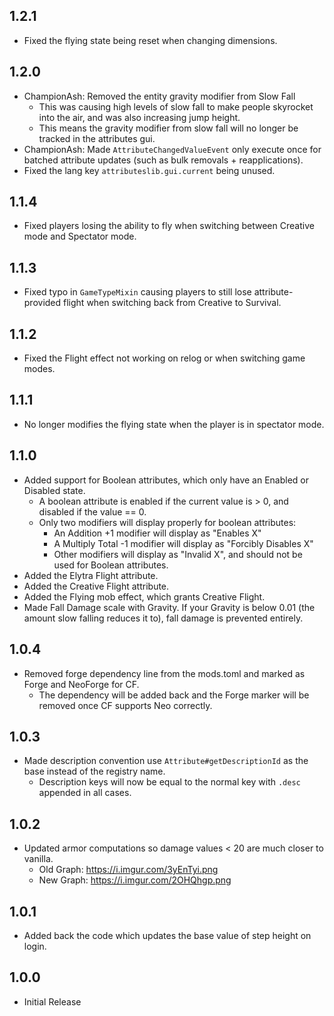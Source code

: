 ## 1.2.1
* Fixed the flying state being reset when changing dimensions.

## 1.2.0
* ChampionAsh: Removed the entity gravity modifier from Slow Fall
  * This was causing high levels of slow fall to make people skyrocket into the air, and was also increasing jump height.
  * This means the gravity modifier from slow fall will no longer be tracked in the attributes gui.
* ChampionAsh: Made `AttributeChangedValueEvent` only execute once for batched attribute updates (such as bulk removals + reapplications).
* Fixed the lang key `attributeslib.gui.current` being unused.

## 1.1.4
* Fixed players losing the ability to fly when switching between Creative mode and Spectator mode.

## 1.1.3
* Fixed typo in `GameTypeMixin` causing players to still lose attribute-provided flight when switching back from Creative to Survival.

## 1.1.2
* Fixed the Flight effect not working on relog or when switching game modes.

## 1.1.1
* No longer modifies the flying state when the player is in spectator mode.

## 1.1.0
* Added support for Boolean attributes, which only have an Enabled or Disabled state.
  * A boolean attribute is enabled if the current value is > 0, and disabled if the value == 0.
  * Only two modifiers will display properly for boolean attributes:
    * An Addition +1 modifier will display as "Enables X"
    * A Multiply Total -1 modifier will display as "Forcibly Disables X"
    * Other modifiers will display as "Invalid X", and should not be used for Boolean attributes.
* Added the Elytra Flight attribute.
* Added the Creative Flight attribute.
* Added the Flying mob effect, which grants Creative Flight.
* Made Fall Damage scale with Gravity. If your Gravity is below 0.01 (the amount slow falling reduces it to), fall damage is prevented entirely.

## 1.0.4
* Removed forge dependency line from the mods.toml and marked as Forge and NeoForge for CF.
  * The dependency will be added back and the Forge marker will be removed once CF supports Neo correctly.

## 1.0.3
* Made description convention use `Attribute#getDescriptionId` as the base instead of the registry name.
  * Description keys will now be equal to the normal key with `.desc` appended in all cases.

## 1.0.2
* Updated armor computations so damage values < 20 are much closer to vanilla.
  * Old Graph: https://i.imgur.com/3yEnTyi.png
  * New Graph: https://i.imgur.com/2OHQhgp.png

## 1.0.1
* Added back the code which updates the base value of step height on login.

## 1.0.0
* Initial Release